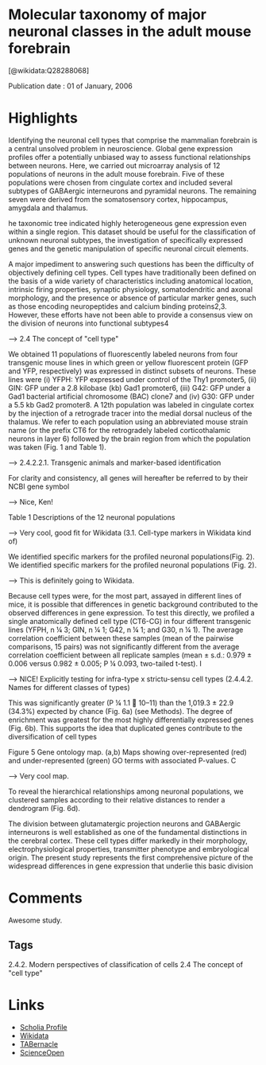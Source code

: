 
Molecular taxonomy of major neuronal classes in the adult mouse forebrain
=========================================================================
  
  [@wikidata:Q28288068]  
  
Publication date : 01 of January, 2006  

# Highlights

Identifying the neuronal cell types that comprise the mammalian forebrain is a central unsolved problem in neuroscience. Global
gene expression profiles offer a potentially unbiased way to assess functional relationships between neurons. Here, we carried
out microarray analysis of 12 populations of neurons in the adult mouse forebrain. Five of these populations were chosen from
cingulate cortex and included several subtypes of GABAergic interneurons and pyramidal neurons. The remaining seven were
derived from the somatosensory cortex, hippocampus, amygdala and thalamus.

he taxonomic tree indicated highly heterogeneous gene expression even
within a single region. This dataset should be useful for the classification of unknown neuronal subtypes, the investigation of
specifically expressed genes and the genetic manipulation of specific neuronal circuit elements.

A major impediment to answering such questions has been the
difficulty of objectively defining cell types. Cell types have traditionally
been defined on the basis of a wide variety of characteristics including
anatomical location, intrinsic firing properties, synaptic physiology,
somatodendritic and axonal morphology, and the presence or absence
of particular marker genes, such as those encoding neuropeptides
and calcium binding proteins2,3. However, these efforts have not
been able to provide a consensus view on the division of neurons
into functional subtypes4

--> 2.4 The concept of "cell type"

We obtained 11 populations of fluorescently labeled neurons from four
transgenic mouse lines in which green or yellow fluorescent protein
(GFP and YFP, respectively) was expressed in distinct subsets of
neurons. These lines were (i) YFPH: YFP expressed under control of
the Thy1 promoter5, (ii) GIN: GFP under a 2.8 kilobase (kb) Gad1
promoter6, (iii) G42: GFP under a Gad1 bacterial artificial chromosome (BAC) clone7 and (iv) G30: GFP under a 5.5 kb Gad2 promoter8.
A 12th population was labeled in cingulate cortex by the injection of a
retrograde tracer into the medial dorsal nucleus of the thalamus. We
refer to each population using an abbreviated mouse strain name (or
the prefix CT6 for the retrogradely labeled corticothalamic neurons in
layer 6) followed by the brain region from which the population was
taken (Fig. 1 and Table 1).

--> 2.4.2.2.1. Transgenic animals and marker-based identification

For clarity and consistency, all genes
will hereafter be referred to by their NCBI gene symbol

--> Nice, Ken!


Table 1 Descriptions of the 12 neuronal populations

--> Very cool, good fit for Wikidata (3.1. Cell-type markers in Wikidata kind of)

We identified specific markers for the profiled neuronal populations(Fig. 2). We identified specific markers for the profiled neuronal populations
(Fig. 2).


--> This is definitely going to Wikidata.

Because cell types were, for the most part, assayed in different lines of
mice, it is possible that differences in genetic background contributed
to the observed differences in gene expression. To test this directly, we
profiled a single anatomically defined cell type (CT6-CG) in four
different transgenic lines (YFPH, n ¼ 3; GIN, n ¼ 1; G42, n ¼ 1; and
G30, n ¼ 1). The average correlation coefficient between these samples
(mean of the pairwise comparisons, 15 pairs) was not significantly
different from the average correlation coefficient between all replicate
samples (mean ± s.d.: 0.979 ± 0.006 versus 0.982 ± 0.005; P ¼ 0.093,
two-tailed t-test). I

--> NICE! Explicitly testing for infra-type x strictu-sensu cell types (2.4.4.2. Names for different classes of types)

This was significantly greater (P ¼ 1.1  10–11) than the
1,019.3 ± 22.9 (34.3%) expected by chance (Fig. 6a) (see Methods).
The degree of enrichment was greatest for the most highly differentially
expressed genes (Fig. 6b). This supports the idea that duplicated genes
contribute to the diversification of cell types

Figure 5 Gene ontology map. (a,b) Maps showing over-represented (red) and under-represented (green)
GO terms with associated P-values. C

--> Very cool map.

To reveal the hierarchical relationships
among neuronal populations, we clustered
samples according to their relative distances
to render a dendrogram (Fig. 6d).

The division between glutamatergic projection neurons and
GABAergic interneurons is well established as one of the fundamental
distinctions in the cerebral cortex. These cell types differ markedly in
their morphology, electrophysiological properties, transmitter phenotype and embryological origin. The present study represents the first
comprehensive picture of the widespread differences in gene expression
that underlie this basic division
# Comments

Awesome study.


## Tags
2.4.2. Modern perspectives of classification of cells
2.4 The concept of "cell type"



# Links
  
 * [Scholia Profile](https://scholia.toolforge.org/work/Q28288068)  
 * [Wikidata](https://www.wikidata.org/wiki/Q28288068)  
 * [TABernacle](https://tabernacle.toolforge.org/?#/tab/manual/Q28288068/P921%3BP4510)  
 * [ScienceOpen](https://www.scienceopen.com/search#('v'~3_'id'~''_'isExactMatch'~true_'context'~null_'kind'~77_'order'~0_'orderLowestFirst'~false_'query'~'Molecular%20taxonomy%20of%20major%20neuronal%20classes%20in%20the%20adult%20mouse%20forebrain'_'filters'~!*_'hideOthers'~false))  

